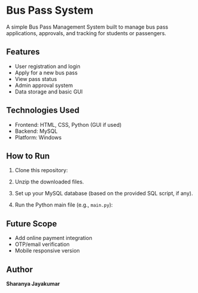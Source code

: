 # Bus Pass System

A simple Bus Pass Management System built to manage bus pass applications, approvals, and tracking for students or passengers.

## Features

- User registration and login
- Apply for a new bus pass
- View pass status
- Admin approval system
- Data storage and basic GUI

## Technologies Used

- Frontend: HTML, CSS, Python (GUI if used)
- Backend: MySQL
- Platform: Windows

## How to Run

1. Clone this repository:

2. Unzip the downloaded files.

3. Set up your MySQL database (based on the provided SQL script, if any).

4. Run the Python main file (e.g., `main.py`):

## Future Scope

- Add online payment integration
- OTP/email verification
- Mobile responsive version

## Author

**Sharanya Jayakumar**
